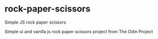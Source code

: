 # rock-paper-scissors
Simple JS rock paper scissors

Simple ui and vanilla js rock paper scissors project from The Odin Project